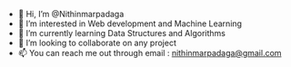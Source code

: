 - 👋 Hi, I’m @Nithinmarpadaga
- 👀 I’m interested in Web development and Machine Learning
- 🌱 I’m currently learning Data Structures and Algorithms
- 💞️ I’m looking to collaborate on any project
- 📫 You can reach me out through email : nithinmarpadaga@gmail.com

<!---
Nithinmarpadaga/Nithinmarpadaga is a ✨ special ✨ repository because its `README.md` (this file) appears on your GitHub profile.
You can click the Preview link to take a look at your changes.
--->
